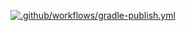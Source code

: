 [![.github/workflows/gradle-publish.yml](https://github.com/ElenaSergeevnaKhot/Selen/actions/workflows/gradle-publish.yml/badge.svg)](https://github.com/ElenaSergeevnaKhot/Selen/actions/workflows/gradle-publish.yml)
